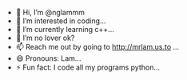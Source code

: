 - 👋 Hi, I’m @nglammm
- 👀 I’m interested in coding...
- 🌱 I’m currently learning c++...
- 💞️ I’m no lover ok?
- 📫 Reach me out by going to http://mrlam.us.to ...
- 😄 Pronouns: Lam...
- ⚡ Fun fact: I code all my programs python...

<!---
nglammm/nglammm is a ✨ special ✨ repository because its `README.md` (this file) appears on your GitHub profile.
You can click the Preview link to take a look at your changes.
--->

